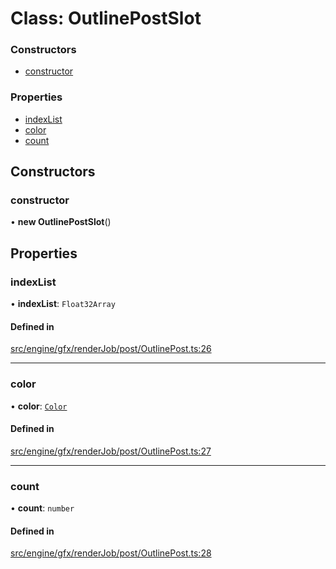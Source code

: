 # Class: OutlinePostSlot


### Constructors

- [constructor](OutlinePostSlot.md#constructor)

### Properties

- [indexList](OutlinePostSlot.md#indexlist)
- [color](OutlinePostSlot.md#color)
- [count](OutlinePostSlot.md#count)

## Constructors

### constructor

• **new OutlinePostSlot**()

## Properties

### indexList

• **indexList**: `Float32Array`

#### Defined in

[src/engine/gfx/renderJob/post/OutlinePost.ts:26](https://github.com/Orillusion/orillusion/blob/main/src/engine/gfx/renderJob/post/OutlinePost.ts#L26)

___

### color

• **color**: [`Color`](Color.md)

#### Defined in

[src/engine/gfx/renderJob/post/OutlinePost.ts:27](https://github.com/Orillusion/orillusion/blob/main/src/engine/gfx/renderJob/post/OutlinePost.ts#L27)

___

### count

• **count**: `number`

#### Defined in

[src/engine/gfx/renderJob/post/OutlinePost.ts:28](https://github.com/Orillusion/orillusion/blob/main/src/engine/gfx/renderJob/post/OutlinePost.ts#L28)

